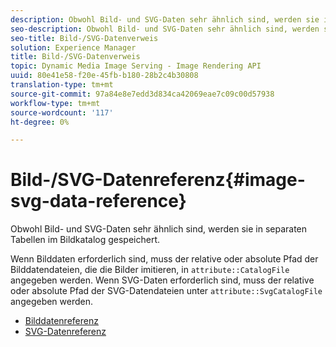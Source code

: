 ```yaml
---
description: Obwohl Bild- und SVG-Daten sehr ähnlich sind, werden sie in separaten Tabellen im Bildkatalog gespeichert.
seo-description: Obwohl Bild- und SVG-Daten sehr ähnlich sind, werden sie in separaten Tabellen im Bildkatalog gespeichert.
seo-title: Bild-/SVG-Datenverweis
solution: Experience Manager
title: Bild-/SVG-Datenverweis
topic: Dynamic Media Image Serving - Image Rendering API
uuid: 80e41e58-f20e-45fb-b180-28b2c4b30808
translation-type: tm+mt
source-git-commit: 97a84e8e7edd3d834ca42069eae7c09c00d57938
workflow-type: tm+mt
source-wordcount: '117'
ht-degree: 0%

---
```



# Bild-/SVG-Datenreferenz{#image-svg-data-reference}

Obwohl Bild- und SVG-Daten sehr ähnlich sind, werden sie in separaten Tabellen im Bildkatalog gespeichert.

Wenn Bilddaten erforderlich sind, muss der relative oder absolute Pfad der Bilddatendateien, die die Bilder imitieren, in `attribute::CatalogFile` angegeben werden. Wenn SVG-Daten erforderlich sind, muss der relative oder absolute Pfad der SVG-Datendateien unter `attribute::SvgCatalogFile` angegeben werden.

* [Bilddatenreferenz](c-image-data-reference/c-image-data-reference.md)
* [SVG-Datenreferenz](c-svg-data-reference/c-svg-data-reference.md)
